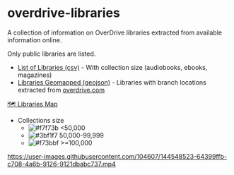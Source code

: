 # overdrive-libraries

A collection of information on OverDrive libraries extracted from available information online.

Only public libraries are listed.

- [List of Libraries (csv)](libraries.csv) - With collection size (audiobooks, ebooks, magazines)
- [Libraries Geomapped (geojson)](libraries_branches.geojson) - Libraries with branch locations extracted from [overdrive.com](https://www.overdrive.com/libraries)

[🗺️ Libraries Map](https://ping.github.io/overdrive-libraries/)

- Collections size
  - ![#f7f73b](https://user-images.githubusercontent.com/104607/188298453-d59695af-69e1-4620-97a4-24afa539fa2f.png) <50,000
  - ![#3bf1f7](https://user-images.githubusercontent.com/104607/188298469-1c9075d0-6a64-4678-a531-7fef88a0d061.png) 50,000-99,999
  - ![#f73bbf](https://user-images.githubusercontent.com/104607/188298476-8ddcc936-022a-4bbf-bdcc-2c24e96652d0.png) >=100,000

https://user-images.githubusercontent.com/104607/144548523-64399ffb-c708-4a6b-9126-9121dbabc737.mp4
